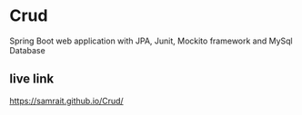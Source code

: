 # Crud
Spring Boot web application with JPA, Junit, Mockito framework and MySql Database

## live link
https://samrait.github.io/Crud/
